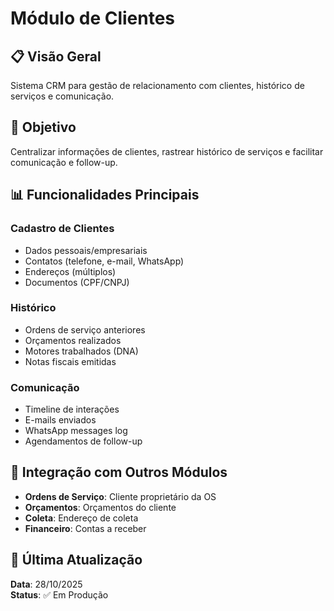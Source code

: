 # Módulo de Clientes

## 📋 Visão Geral

Sistema CRM para gestão de relacionamento com clientes, histórico de serviços e comunicação.

## 🎯 Objetivo

Centralizar informações de clientes, rastrear histórico de serviços e facilitar comunicação e follow-up.

## 📊 Funcionalidades Principais

### Cadastro de Clientes
- Dados pessoais/empresariais
- Contatos (telefone, e-mail, WhatsApp)
- Endereços (múltiplos)
- Documentos (CPF/CNPJ)

### Histórico
- Ordens de serviço anteriores
- Orçamentos realizados
- Motores trabalhados (DNA)
- Notas fiscais emitidas

### Comunicação
- Timeline de interações
- E-mails enviados
- WhatsApp messages log
- Agendamentos de follow-up

## 🔗 Integração com Outros Módulos

- **Ordens de Serviço**: Cliente proprietário da OS
- **Orçamentos**: Orçamentos do cliente
- **Coleta**: Endereço de coleta
- **Financeiro**: Contas a receber

## 📅 Última Atualização

**Data**: 28/10/2025  
**Status**: ✅ Em Produção
